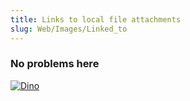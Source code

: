 ```yaml
---
title: Links to local file attachments
slug: Web/Images/Linked_to
---
```

### No problems here

[![Dino](dino.svg)](dino.svg)
